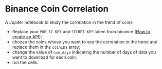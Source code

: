 # Binance Coin Correlation
A Jupiter notebook to study the correlation in the trend of coins
- Replace your `PUBLIC KEY` and `SECRET KEY` taken from binance ([How to create an API](https://www.binance.com/en/support/faq/360002502072 "How to create an API"));
- choose the coins whose you want to see the correlation in the trend and replace them in the `coinIDs` array;
- change the value of `num_days` indicating the number of days of data you want to download for each coin;
- run the cells.
